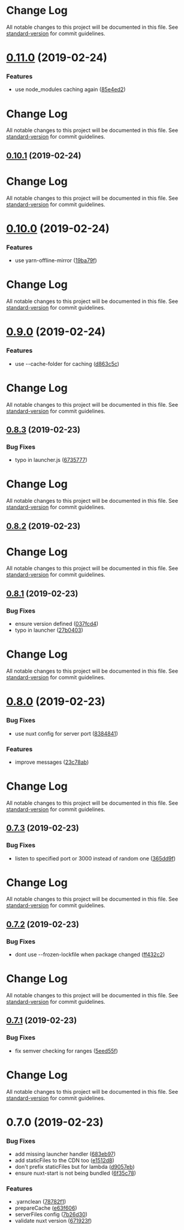 # Change Log

All notable changes to this project will be documented in this file. See [standard-version](https://github.com/conventional-changelog/standard-version) for commit guidelines.

# [0.11.0](https://github.com/nuxt/now-builder/compare/v0.10.1...v0.11.0) (2019-02-24)


### Features

* use node_modules caching again ([85e4ed2](https://github.com/nuxt/now-builder/commit/85e4ed2))



# Change Log

All notable changes to this project will be documented in this file. See [standard-version](https://github.com/conventional-changelog/standard-version) for commit guidelines.

## [0.10.1](https://github.com/nuxt/now-builder/compare/v0.10.0...v0.10.1) (2019-02-24)



# Change Log

All notable changes to this project will be documented in this file. See [standard-version](https://github.com/conventional-changelog/standard-version) for commit guidelines.

# [0.10.0](https://github.com/nuxt/now-builder/compare/v0.9.0...v0.10.0) (2019-02-24)


### Features

* use yarn-offline-mirror ([19ba79f](https://github.com/nuxt/now-builder/commit/19ba79f))



# Change Log

All notable changes to this project will be documented in this file. See [standard-version](https://github.com/conventional-changelog/standard-version) for commit guidelines.

# [0.9.0](https://github.com/nuxt/now-builder/compare/v0.8.3...v0.9.0) (2019-02-24)


### Features

* use --cache-folder for caching ([d863c5c](https://github.com/nuxt/now-builder/commit/d863c5c))



# Change Log

All notable changes to this project will be documented in this file. See [standard-version](https://github.com/conventional-changelog/standard-version) for commit guidelines.

## [0.8.3](https://github.com/nuxt/now-builder/compare/v0.8.2...v0.8.3) (2019-02-23)


### Bug Fixes

* typo in launcher.js ([6735777](https://github.com/nuxt/now-builder/commit/6735777))



# Change Log

All notable changes to this project will be documented in this file. See [standard-version](https://github.com/conventional-changelog/standard-version) for commit guidelines.

## [0.8.2](https://github.com/nuxt/now-builder/compare/v0.8.1...v0.8.2) (2019-02-23)



# Change Log

All notable changes to this project will be documented in this file. See [standard-version](https://github.com/conventional-changelog/standard-version) for commit guidelines.

## [0.8.1](https://github.com/nuxt/now-builder/compare/v0.8.0...v0.8.1) (2019-02-23)


### Bug Fixes

* ensure version defined ([037fcd4](https://github.com/nuxt/now-builder/commit/037fcd4))
* typo in launcher ([27b0403](https://github.com/nuxt/now-builder/commit/27b0403))



# Change Log

All notable changes to this project will be documented in this file. See [standard-version](https://github.com/conventional-changelog/standard-version) for commit guidelines.

# [0.8.0](https://github.com/nuxt/now-builder/compare/v0.7.3...v0.8.0) (2019-02-23)


### Bug Fixes

* use nuxt config for server port ([8384841](https://github.com/nuxt/now-builder/commit/8384841))


### Features

* improve messages ([23c78ab](https://github.com/nuxt/now-builder/commit/23c78ab))



# Change Log

All notable changes to this project will be documented in this file. See [standard-version](https://github.com/conventional-changelog/standard-version) for commit guidelines.

## [0.7.3](https://github.com/nuxt/now-builder/compare/v0.7.2...v0.7.3) (2019-02-23)


### Bug Fixes

* listen to specified port or 3000 instead of random one ([365dd9f](https://github.com/nuxt/now-builder/commit/365dd9f))



# Change Log

All notable changes to this project will be documented in this file. See [standard-version](https://github.com/conventional-changelog/standard-version) for commit guidelines.

## [0.7.2](https://github.com/nuxt/now-builder/compare/v0.7.1...v0.7.2) (2019-02-23)


### Bug Fixes

* dont use --frozen-lockfile when package changed ([ff432c2](https://github.com/nuxt/now-builder/commit/ff432c2))



# Change Log

All notable changes to this project will be documented in this file. See [standard-version](https://github.com/conventional-changelog/standard-version) for commit guidelines.

## [0.7.1](https://github.com/nuxt/now-builder/compare/v0.7.0...v0.7.1) (2019-02-23)


### Bug Fixes

* fix semver checking for ranges ([5eed55f](https://github.com/nuxt/now-builder/commit/5eed55f))



# Change Log

All notable changes to this project will be documented in this file. See [standard-version](https://github.com/conventional-changelog/standard-version) for commit guidelines.

# 0.7.0 (2019-02-23)


### Bug Fixes

* add missing launcher handler ([683eb97](https://github.com/nuxt/now-builder/commit/683eb97))
* add staticFiles to the CDN too ([e1512d8](https://github.com/nuxt/now-builder/commit/e1512d8))
* don't prefix staticFiles but for lambda ([d9057eb](https://github.com/nuxt/now-builder/commit/d9057eb))
* ensure nuxt-start is not being bundled ([6f35c78](https://github.com/nuxt/now-builder/commit/6f35c78))


### Features

* .yarnclean ([78782f1](https://github.com/nuxt/now-builder/commit/78782f1))
* prepareCache ([e63f606](https://github.com/nuxt/now-builder/commit/e63f606))
* serverFiles config ([7b26d30](https://github.com/nuxt/now-builder/commit/7b26d30))
* validate nuxt version ([671923f](https://github.com/nuxt/now-builder/commit/671923f))
